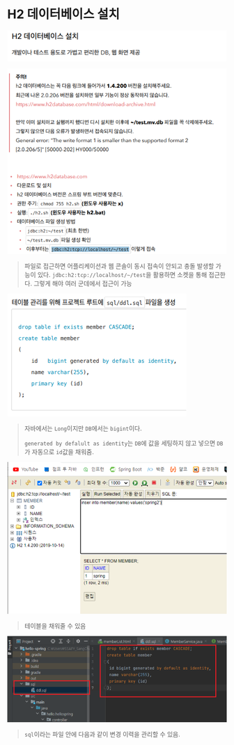 # H2 데이터베이스 설치

![image-20230102161503666](assets/image-20230102161503666.png)

![image-20230102162036711](assets/image-20230102162036711.png)

> 파일로 접근하면 어플리케이션과 웹 콘솔이 동시 접속이 안되고 충돌 발생할 가능이 있다. `jdbc:h2:tcp://localhost/~/test`을 활용하면 소켓을 통해 접근한다. 그렇게 해야 여러 군데에서 접근이 가능

![image-20230102162542978](assets/image-20230102162542978.png)

> 자바에서는 `Long`이지만 `DB`에서는 `bigint`이다.
>
> `generated by defalult as identity`는 `DB`에 값을 세팅하지 않고 넣으면 `DB`가 자동으로 `id`값을 채워줌.

![image-20230102162815658](assets/image-20230102162815658.png)

> 테이블을 채워줄 수 있음

![image-20230102163029318](assets/image-20230102163029318.png)

> `sql`이라는 파일 안에 다음과 같이 변경 이력을 관리할 수 있음.
